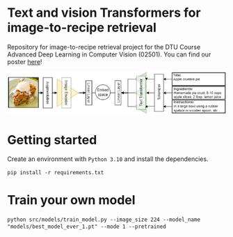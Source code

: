 # Text and vision Transformers for image-to-recipe retrieval

Repository for image-to-recipe retrieval project for the DTU Course Advanced Deep Learning in Computer Vision (02501). You can find our poster [here](poster/poster_ADLCV.pdf)!

![alttext](reports/figures/architecture.png)

# Getting started
Create an environment with ``Python 3.10`` and install the dependencies.
```
pip install -r requirements.txt
```
# Train your own model


```
python src/models/train_model.py --image_size 224 --model_name "models/best_model_ever_1.pt" --mode 1 --pretrained
```